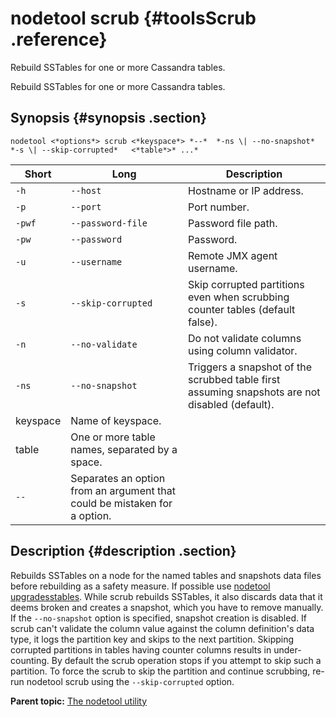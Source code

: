 # nodetool scrub {#toolsScrub .reference}

Rebuild SSTables for one or more Cassandra tables.

Rebuild SSTables for one or more Cassandra tables.

## Synopsis {#synopsis .section}

```language-bash
nodetool <*options*> scrub <*keyspace*> *--*  *-ns \| --no-snapshot*   *-s \| --skip-corrupted*   <*table*>* ...* 
```

|Short|Long|Description|
|-----|----|-----------|
|`-h`|`--host`|Hostname or IP address.|
|`-p`|`--port`|Port number.|
|`-pwf`|`--password-file`|Password file path.|
|`-pw`|`--password`|Password.|
|`-u`|`--username`|Remote JMX agent username.|
|`-s`|`--skip-corrupted`|Skip corrupted partitions even when scrubbing counter tables \(default false\).|
|`-n`|`--no-validate`|Do not validate columns using column validator.|
|`-ns`|`--no-snapshot`|Triggers a snapshot of the scrubbed table first assuming snapshots are not disabled \(default\).|
|keyspace|Name of keyspace.|
|table|One or more table names, separated by a space.|
|`--`|Separates an option from an argument that could be mistaken for a option.|

## Description {#description .section}

Rebuilds SSTables on a node for the named tables and snapshots data files before rebuilding as a safety measure. If possible use [nodetool upgradesstables](toolsUpgradeSstables.md). While scrub rebuilds SSTables, it also discards data that it deems broken and creates a snapshot, which you have to remove manually. If the `--no-snapshot` option is specified, snapshot creation is disabled. If scrub can't validate the column value against the column definition's data type, it logs the partition key and skips to the next partition. Skipping corrupted partitions in tables having counter columns results in under-counting. By default the scrub operation stops if you attempt to skip such a partition. To force the scrub to skip the partition and continue scrubbing, re-run nodetool scrub using the `--skip-corrupted` option.

**Parent topic:** [The nodetool utility](../../cassandra/tools/toolsNodetool.md)

